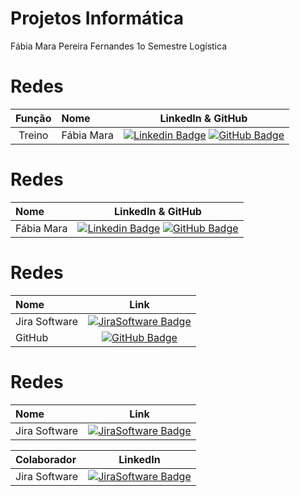 # Projetos Informática

Fábia Mara Pereira Fernandes
1o Semestre Logística

# Redes
|    Função     | Nome                                  |                                                                                                                                                      LinkedIn & GitHub                                                                                                                                                      |
| :-----------: | :------------------------------------ | :-------------------------------------------------------------------------------------------------------------------------------------------------------------------------------------------------------------------------------------------------------------------------------------------------------------------------: |
| Treino |   Fábia Mara         |     [![Linkedin Badge](https://img.shields.io/badge/Linkedin-blue?style=flat-square&logo=Linkedin&logoColor=white)](https://www.linkedin.com/in/fabia-fernandes-a79bb71a5/) [![GitHub Badge](https://img.shields.io/badge/GitHub-111217?style=flat-square&logo=github&logoColor=white)](https://github.com/FabiaMPF)              |


# Redes
| Nome                                  |                                                                                                                                                      LinkedIn & GitHub                                                                                                                                                      |
| :------------------------------------ | :-------------------------------------------------------------------------------------------------------------------------------------------------------------------------------------------------------------------------------------------------------------------------------------------------------------------------: |
|   Fábia Mara         |     [![Linkedin Badge](https://img.shields.io/badge/Linkedin-blue?style=flat-square&logo=Linkedin&logoColor=white)](https://www.linkedin.com/in/fabia-fernandes-a79bb71a5/) [![GitHub Badge](https://img.shields.io/badge/GitHub-111217?style=flat-square&logo=github&logoColor=white)](https://github.com/FabiaMPF)              |


# Redes
| Nome                                  |      Link       |
| :------------------------------------ | :-------------------------------------------------------------------------------------------------------------------------------------------------------------------------------------------------------------------------------------------------------------------------------------------------------------------------: |
|   Jira Software                       |     [![JiraSoftware Badge](https://upload.wikimedia.org/wikipedia/commons/thumb/8/82/Jira_%28Software%29_logo.svg/2560px-Jira_%28Software%29_logo.svg.png)](https://www.linkedin.com/in/fabia-fernandes-a79bb71a5/)             | :-------------------------------------------------------------------------------------------------------------------------------------------------------------------------------------------------------------------------------------------------------------------------------------------------------------------------: |
|GitHub                                 |  [![GitHub Badge](https://assets.stickpng.com/images/629b7adc7c5cd817694c3231.png)](https://github.com/FabiaMPF)  |




# Redes
| Nome                                  |      Link       |
| :------------------------------------ | :-------------------------------------------------------------------------------------------------------------------------------------------------------------------------------------------------------------------------------------------------------------------------------------------------------------------------: |
|   Jira Software                       |     [![JiraSoftware Badge](https://upload.wikimedia.org/wikipedia/commons/thumb/8/82/Jira_%28Software%29_logo.svg/2560px-Jira_%28Software%29_logo.svg.png)](https://www.linkedin.com/in/fabia-fernandes-a79bb71a5/)             |


| Colaborador                                 |      LinkedIn       |
| :------------------------------------ | :-------------------------------------------------------------------------------------------------------------------------------------------------------------------------------------------------------------------------------------------------------------------------------------------------------------------------: |
|   Jira Software                       |     [![JiraSoftware Badge](https://upload.wikimedia.org/wikipedia/commons/thumb/8/82/Jira_%28Software%29_logo.svg/2560px-Jira_%28Software%29_logo.svg.png)](https://www.linkedin.com/in/fabia-fernandes-a79bb71a5/)             |
